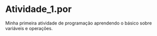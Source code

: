 # Atividade_1.por
Minha primeira atividade de programação aprendendo o básico sobre variáveis e operações.
